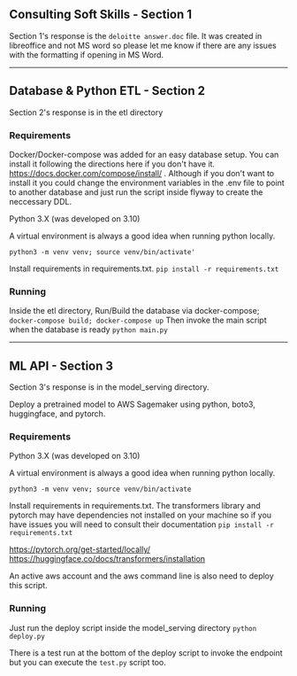 ##  Consulting Soft Skills - Section 1
Section 1's response is the `deloitte answer.doc` file. It was created in libreoffice and not
MS word so please let me know if there are any issues with the formatting if opening in MS Word.  

---
## Database & Python ETL - Section 2
Section 2's response is in the etl directory

### Requirements
Docker/Docker-compose was added for an easy database setup. You can install it following the 
directions here if you don't have it. https://docs.docker.com/compose/install/ . Although
if you don't want to install it you could change the environment variables in the .env
file to point to another database and just run the script inside flyway to create the neccessary DDL.

Python 3.X (was developed on 3.10)

A virtual environment is always a good idea when running python locally. 

`python3 -m venv venv; source venv/bin/activate'`

Install requirements in requirements.txt.
`pip install -r requirements.txt`

### Running
Inside the etl directory, Run/Build the database via docker-compose; `docker-compose build; docker-compose up`
Then invoke the main script when the database is ready `python main.py`

-----

## ML API - Section 3
Section 3's response is in the model_serving directory.

Deploy a pretrained model to AWS Sagemaker using python, boto3, huggingface, and pytorch.

### Requirements
Python 3.X (was developed on 3.10)

A virtual environment is always a good idea when running python locally. 

`python3 -m venv venv; source venv/bin/activate`

Install requirements in requirements.txt. The transformers library and pytorch may have dependencies 
not installed on your machine so if you have issues you will need to consult their documentation
`pip install -r requirements.txt`

https://pytorch.org/get-started/locally/
https://huggingface.co/docs/transformers/installation

An active aws account and the aws command line is also need to deploy this script.

### Running
Just run the deploy script inside the model_serving directory `python deploy.py`

There is a test run at the bottom of the deploy script to invoke the endpoint
but you can execute the `test.py` script too. 
